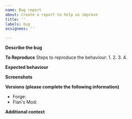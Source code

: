 ```yaml
---
name: Bug report
about: Create a report to help us improve
title: ''
labels: bug
assignees: ''

---
```

<!-- BEFORE POSTING AN ISSUE: Read the issue reporting guidelines at
https://github.com/FlansMods/FlansMod/wiki/Issue-Reporting -->
<!-- If you do not follow the guidelines, we may close your issue without explanation -->

**Describe the bug**
<!-- A clear and concise description of what the bug is. -->

**To Reproduce**
Steps to reproduce the behaviour:
1. 
2. 
3. 
4. 

**Expected behaviour**
<!-- A clear and concise description of what you expected to happen. -->

**Screenshots**
<!-- If applicable, add screenshots to help explain your problem. -->

**Versions (please complete the following information)**
 - Forge: 
 - Flan's Mod: 

**Additional context**
<!-- Add any other context about the problem here.
Add a link to a [gist](https://gist.github.com/) of any errors. -->
